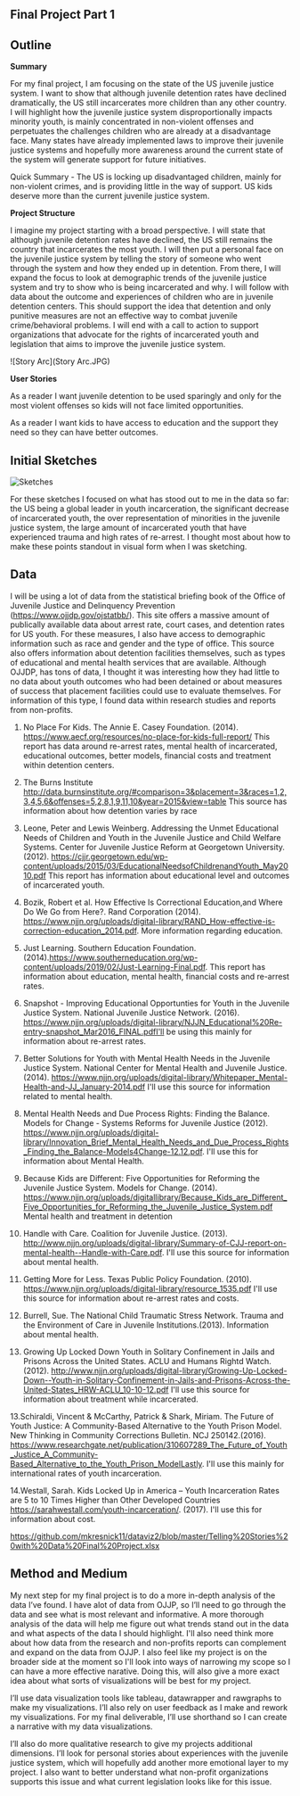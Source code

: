 ## Final Project Part 1

## Outline

**Summary**

For my final project, I am focusing on the state of the US juvenile justice system. I want to show that although juvenile detention rates have declined dramatically, the US still incarcerates more children than any other country. I will highlight how the juvenile justice system disproportionally impacts minority youth, is mainly concentrated in non-violent offenses and perpetuates the challenges children who are already at a disadvantage face. Many states have already implemented laws to improve their juvenile justice systems and hopefully more awareness around the current state of the system will generate support for future initiatives.

Quick Summary - The US is locking up disadvantaged children, mainly for non-violent crimes, and is providing little in the way of support. US kids deserve more than the current juvenile justice system.    

**Project Structure**

I imagine my project starting with a broad perspective. I will state that although juvenile detention rates have declined, the US still remains the country that incarcerates the most youth. I will then put a personal face on the juvenile justice system by telling the story of someone who went through the system and how they ended up in detention. From there, I will expand the focus to look at demographic trends of the juvenile justice system and try to show who is being incarcerated and why. I will follow with data about the outcome and experiences of children who are in juvenile detention centers. This should support the idea that detention and only punitive measures are not an effective way to combat juvenile crime/behavioral problems. I will end with a call to action to support organizations that advocate for the rights of incarcerated youth and legislation that aims to improve the juvenile justice system. 

![Story Arc](Story Arc.JPG)

**User Stories**

As a reader I want juvenile detention to be used sparingly and only for the most violent offenses so kids will not face limited opportunities. 

As a reader I want kids to have access to education and the support they need so they can have better outcomes. 

## Initial Sketches

![Sketches](Sketches.JPG)

For these sketches I focused on what has stood out to me in the data so far: the US being a global leader in youth incarceration, the significant decrease of incarcerated youth, the over representation of minorities in the juvenile justice system, the large amount of incarcerated youth that have experienced trauma and high rates of re-arrest. I thought most about how to make these points standout in visual form when I was sketching.  


## Data

I will be using a lot of data from the statistical briefing book of the Office of Juvenile Justice and Delinquency Prevention (https://www.ojjdp.gov/ojstatbb/). This site offers a massive amount of publically available data about arrest rate, court cases, and detention rates for US youth. For these measures, I also have access to demographic information such as race and gender and the type of office. This source also offers information about detention facilities themselves, such as types of educational and mental health services that are available. Although OJJDP, has tons of data, I thought it was interesting how they had little to no data about youth outcomes who had been detained or about measures of success that placement facilities could use to evaluate themselves. For information of this type, I found data within research studies and reports from non-profits.  

1. No Place For Kids. The Annie E. Casey Foundation. (2014). https://www.aecf.org/resources/no-place-for-kids-full-report/
This report has data around re-arrest rates, mental health of incarcerated, educational outcomes, better models, financial costs and treatment within detention centers.

2. The Burns Institute http://data.burnsinstitute.org/#comparison=3&placement=3&races=1,2,3,4,5,6&offenses=5,2,8,1,9,11,10&year=2015&view=table
This source has information about how detention varies by race

3. Leone, Peter and Lewis Weinberg. Addressing the Unmet Educational Needs of Children and Youth in the Juvenile Justice and Child Welfare Systems. Center for Juvenile Justice Reform at Georgetown University. (2012). https://cjjr.georgetown.edu/wp-content/uploads/2015/03/EducationalNeedsofChildrenandYouth_May2010.pdf This report has information about educational level and outcomes of incarcerated youth.

4. Bozik, Robert et al. How Effective Is Correctional Education,and Where Do We Go from Here?. Rand Corporation (2014). https://www.njjn.org/uploads/digital-library/RAND_How-effective-is-correction-education_2014.pdf. More information regarding education.

5. Just Learning. Southern Education Foundation. (2014).https://www.southerneducation.org/wp-content/uploads/2019/02/Just-Learning-Final.pdf. This report has information about education, mental health, financial costs and re-arrest rates.

6. Snapshot - Improving Educational Opportunties for Youth in the Juvenile Justice System. National Juvenile Justice Network. (2016). https://www.njjn.org/uploads/digital-library/NJJN_Educational%20Re-entry-snapshot_Mar2016_FINAL.pdfI'll be using this mainly for information about re-arrest rates.

7. Better Solutions for Youth with Mental Health Needs in the Juvenile Justice System. National Center for Mental Health and Juvenile Justice. (2014). https://www.njjn.org/uploads/digital-library/Whitepaper_Mental-Health-and-JJ_January-2014.pdf I'll use this source for information related to mental health.

8. Mental Health Needs and Due Process Rights: Finding the Balance. Models for Change - Systems Reforms for Juvenile Justice (2012). https://www.njjn.org/uploads/digital-library/Innovation_Brief_Mental_Health_Needs_and_Due_Process_Rights_Finding_the_Balance-Models4Change-12.12.pdf. I'll use this for information about Mental Health.

9. Because Kids are Different: Five Opportunities for Reforming the Juvenile Justice System. Models for Change. (2014). https://www.njjn.org/uploads/digitallibrary/Because_Kids_are_Different_Five_Opportunities_for_Reforming_the_Juvenile_Justice_System.pdf Mental health and treatment in detention

10. Handle with Care. Coalition for Juvenile Justice. (2013). http://www.njjn.org/uploads/digital-library/Summary-of-CJJ-report-on-mental-health--Handle-with-Care.pdf. I'll use this source for information about mental health.

11. Getting More for Less. Texas Public Policy Foundation. (2010). https://www.njjn.org/uploads/digital-library/resource_1535.pdf I'll use this source for information about re-arrest rates and costs.

12. Burrell, Sue. The National Child Traumatic Stress Network. Trauma and the Environment of Care in Juvenile Institutions.(2013). Information about mental health.

13. Growing Up Locked Down Youth in Solitary Confinement in Jails and Prisons Across the United States. ACLU and Humans Rightd Watch. (2012). http://www.njjn.org/uploads/digital-library/Growing-Up-Locked-Down--Youth-in-Solitary-Confinement-in-Jails-and-Prisons-Across-the-United-States_HRW-ACLU_10-10-12.pdf I'll use this source for information about treatment while incarcerated.

13.Schiraldi, Vincent & McCarthy, Patrick & Shark, Miriam. The Future of Youth Justice: A Community-Based Alternative to the Youth Prison Model. New Thinking in Community Corrections Bulletin. NCJ 250142.(2016).  https://www.researchgate.net/publication/310607289_The_Future_of_Youth_Justice_A_Community-Based_Alternative_to_the_Youth_Prison_ModelLastly. I'll use this mainly for international rates of youth incarceration.

14.Westall, Sarah. Kids Locked Up in America – Youth Incarceration Rates are 5 to 10 Times Higher than Other Developed Countries https://sarahwestall.com/youth-incarceration/. (2017). I'll use this for information about cost. 

https://github.com/mkresnick11/dataviz2/blob/master/Telling%20Stories%20with%20Data%20Final%20Project.xlsx

## Method and Medium

My next step for my final project is to do a more in-depth analysis of the data I’ve found. I have alot of data from OJJP, so I’ll need to go through the data and see what is most relevant and informative. A more thorough analysis of the data will help me figure out what trends stand out in the data and what aspects of the data I should highlight. I'll also need think more about how data from the research and non-profits reports can complement and expand on the data from OJJP. I also feel like my project is on the broader side at the moment so I'll look into ways of narrowing my scope so I can have a more effective narative. Doing this, will also give a more exact idea about what sorts of visualizations will be best for my project. 

I’ll use data visualization tools like tableau, datawrapper and rawgraphs to make my visualizations. I’ll also rely on user feedback as I make and rework my visualizations. For my final deliverable, I’ll use shorthand so I can create a narrative with my data visualizations. 

I’ll also do more qualitative research to give my projects additional dimensions. I’ll look for personal stories about experiences with the juvenile justice system, which will hopefully add another more emotional layer to my project. I also want to better understand what non-profit organizations supports this issue and what current legislation looks like for this issue.  

